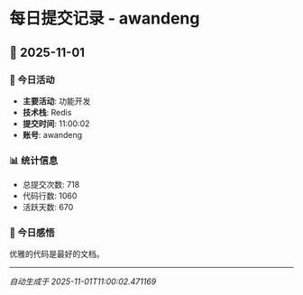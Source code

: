 # 每日提交记录 - awandeng

## 📅 2025-11-01

### 🎯 今日活动
- **主要活动**: 功能开发
- **技术栈**: Redis
- **提交时间**: 11:00:02
- **账号**: awandeng

### 📊 统计信息
- 总提交次数: 718
- 代码行数: 1060
- 活跃天数: 670

### 💭 今日感悟
优雅的代码是最好的文档。

---
*自动生成于 2025-11-01T11:00:02.471169*
